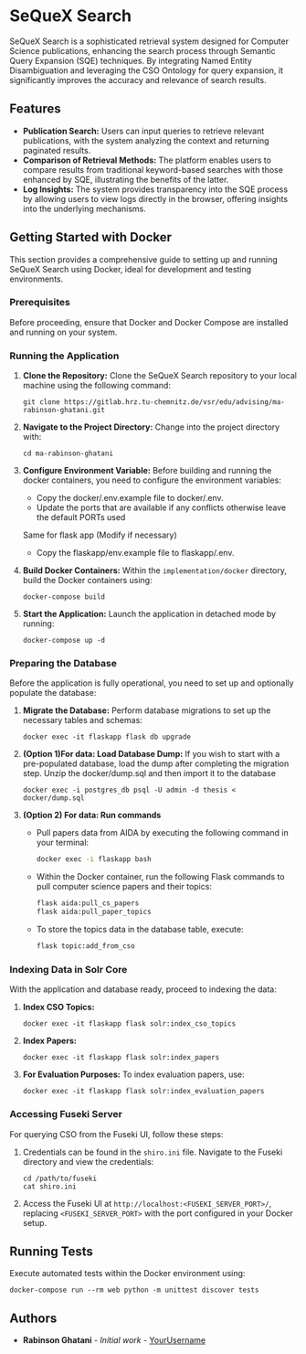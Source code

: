 # SeQueX Search

SeQueX Search is a sophisticated retrieval system designed for Computer Science publications, enhancing the search process through Semantic Query Expansion (SQE) techniques. By integrating Named Entity Disambiguation and leveraging the CSO Ontology for query expansion, it significantly improves the accuracy and relevance of search results.

## Features

- **Publication Search:** Users can input queries to retrieve relevant publications, with the system analyzing the context and returning paginated results.
- **Comparison of Retrieval Methods:** The platform enables users to compare results from traditional keyword-based searches with those enhanced by SQE, illustrating the benefits of the latter.
- **Log Insights:** The system provides transparency into the SQE process by allowing users to view logs directly in the browser, offering insights into the underlying mechanisms.

## Getting Started with Docker

This section provides a comprehensive guide to setting up and running SeQueX Search using Docker, ideal for development and testing environments.

### Prerequisites

Before proceeding, ensure that Docker and Docker Compose are installed and running on your system.

### Running the Application

1. **Clone the Repository:**
   Clone the SeQueX Search repository to your local machine using the following command:
   ```
   git clone https://gitlab.hrz.tu-chemnitz.de/vsr/edu/advising/ma-rabinson-ghatani.git
   ```

2. **Navigate to the Project Directory:**
   Change into the project directory with:
   ```
   cd ma-rabinson-ghatani
   ```

3. **Configure Environment Variable:**
   Before building and running the docker containers, you need to configure the environment variables:
   - Copy the docker/.env.example file to docker/.env.
   - Update the ports that are available if any conflicts otherwise leave the default PORTs used

   Same for flask app (Modify if necessary)
   - Copy the flaskapp/env.example file to flaskapp/.env.

4. **Build Docker Containers:**
   Within the `implementation/docker` directory, build the Docker containers using:
   ```
   docker-compose build
   ```

5. **Start the Application:**
   Launch the application in detached mode by running:
   ```
   docker-compose up -d
   ```

### Preparing the Database

Before the application is fully operational, you need to set up and optionally populate the database:

1. **Migrate the Database:**
   Perform database migrations to set up the necessary tables and schemas:
   ```
   docker exec -it flaskapp flask db upgrade
   ```

2. **(Option 1)For data: Load Database Dump:**
   If you wish to start with a pre-populated database, load the dump after completing the migration step. Unzip the docker/dump.sql and then import it to the database
   ```
   docker exec -i postgres_db psql -U admin -d thesis < docker/dump.sql
   
3. **(Option 2) For data: Run commands**
   - Pull papers data from AIDA by executing the following command in your terminal:
     ```bash
     docker exec -i flaskapp bash
     ```
   - Within the Docker container, run the following Flask commands to pull computer science papers and their topics:
     ```bash
     flask aida:pull_cs_papers
     flask aida:pull_paper_topics
     ```
   - To store the topics data in the database table, execute:
     ```bash
     flask topic:add_from_cso
     ```

### Indexing Data in Solr Core

With the application and database ready, proceed to indexing the data:

1. **Index CSO Topics:**
   ```
   docker exec -it flaskapp flask solr:index_cso_topics
   ```

2. **Index Papers:**
   ```
   docker exec -it flaskapp flask solr:index_papers
   ```

3. **For Evaluation Purposes:**
   To index evaluation papers, use:
   ```
   docker exec -it flaskapp flask solr:index_evaluation_papers
   ```

### Accessing Fuseki Server

For querying CSO from the Fuseki UI, follow these steps:

1. Credentials can be found in the `shiro.ini` file. Navigate to the Fuseki directory and view the credentials:
   ```
   cd /path/to/fuseki
   cat shiro.ini
   ```
2. Access the Fuseki UI at `http://localhost:<FUSEKI_SERVER_PORT>/`, replacing `<FUSEKI_SERVER_PORT>` with the port configured in your Docker setup.

## Running Tests

Execute automated tests within the Docker environment using:
```
docker-compose run --rm web python -m unittest discover tests
```

## Authors

- **Rabinson Ghatani** - *Initial work* - [YourUsername](https://github.com/myselfronin)